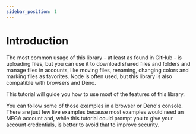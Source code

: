 ```yaml
---
sidebar_position: 1
---
```


# Introduction

The most common usage of this library - at least as found in GitHub - is uploading files, but you can use it to download shared files and folders and manage files in accounts, like moving files, renaming, changing colors and marking files as favorites. Node is often used, but this library is also compatible with browsers and Deno.

This tutorial will guide you how to use most of the features of this library.

You can follow some of those examples in a browser or Deno's console. There are just few live examples because most examples would need an MEGA account and, while this tutorial could prompt you to give your account credentials, is better to avoid that to improve security.
